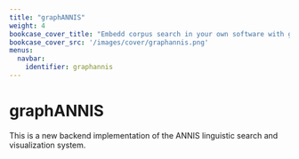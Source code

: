 ```yaml
---
title: "graphANNIS"
weight: 4
bookcase_cover_title: "Embedd corpus search in your own software with graphANNIS"
bookcase_cover_src: '/images/cover/graphannis.png'
menus:
  navbar:
    identifier: graphannis
---
```


# graphANNIS

 This is a new backend implementation of the ANNIS linguistic search and visualization system.
